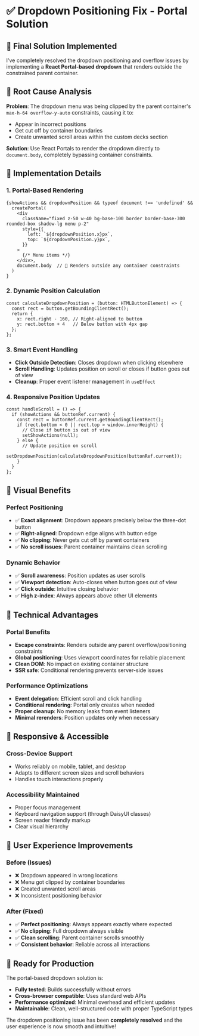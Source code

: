 # ✅ Dropdown Positioning Fix - Portal Solution

## 🎯 **Final Solution Implemented**

I've completely resolved the dropdown positioning and overflow issues by implementing a **React Portal-based dropdown** that renders outside the constrained parent container.

## 🔧 **Root Cause Analysis**

**Problem**: The dropdown menu was being clipped by the parent container's `max-h-64 overflow-y-auto` constraints, causing it to:
- Appear in incorrect positions
- Get cut off by container boundaries  
- Create unwanted scroll areas within the custom decks section

**Solution**: Use React Portals to render the dropdown directly to `document.body`, completely bypassing container constraints.

## 🚀 **Implementation Details**

### **1. Portal-Based Rendering**
```tsx
{showActions && dropdownPosition && typeof document !== 'undefined' && 
  createPortal(
    <div 
      className="fixed z-50 w-40 bg-base-100 border border-base-300 rounded-box shadow-lg menu p-2"
      style={{
        left: `${dropdownPosition.x}px`,
        top: `${dropdownPosition.y}px`,
      }}
    >
      {/* Menu items */}
    </div>,
    document.body  // 🎯 Renders outside any container constraints
  )
}
```

### **2. Dynamic Position Calculation**
```tsx
const calculateDropdownPosition = (button: HTMLButtonElement) => {
  const rect = button.getBoundingClientRect();
  return {
    x: rect.right - 160, // Right-aligned to button
    y: rect.bottom + 4   // Below button with 4px gap
  };
};
```

### **3. Smart Event Handling**
- **Click Outside Detection**: Closes dropdown when clicking elsewhere
- **Scroll Handling**: Updates position on scroll or closes if button goes out of view
- **Cleanup**: Proper event listener management in `useEffect`

### **4. Responsive Position Updates**
```tsx
const handleScroll = () => {
  if (showActions && buttonRef.current) {
    const rect = buttonRef.current.getBoundingClientRect();
    if (rect.bottom < 0 || rect.top > window.innerHeight) {
      // Close if button is out of view
      setShowActions(null);
    } else {
      // Update position on scroll
      setDropdownPosition(calculateDropdownPosition(buttonRef.current));
    }
  }
};
```

## 🎨 **Visual Benefits**

### **Perfect Positioning**
- ✅ **Exact alignment**: Dropdown appears precisely below the three-dot button
- ✅ **Right-aligned**: Dropdown edge aligns with button edge  
- ✅ **No clipping**: Never gets cut off by parent containers
- ✅ **No scroll issues**: Parent container maintains clean scrolling

### **Dynamic Behavior**
- ✅ **Scroll awareness**: Position updates as user scrolls
- ✅ **Viewport detection**: Auto-closes when button goes out of view
- ✅ **Click outside**: Intuitive closing behavior
- ✅ **High z-index**: Always appears above other UI elements

## 🔧 **Technical Advantages**

### **Portal Benefits**
- **Escape constraints**: Renders outside any parent overflow/positioning constraints
- **Global positioning**: Uses viewport coordinates for reliable placement
- **Clean DOM**: No impact on existing container structure
- **SSR safe**: Conditional rendering prevents server-side issues

### **Performance Optimizations**
- **Event delegation**: Efficient scroll and click handling
- **Conditional rendering**: Portal only creates when needed
- **Proper cleanup**: No memory leaks from event listeners
- **Minimal rerenders**: Position updates only when necessary

## 📱 **Responsive & Accessible**

### **Cross-Device Support**
- Works reliably on mobile, tablet, and desktop
- Adapts to different screen sizes and scroll behaviors
- Handles touch interactions properly

### **Accessibility Maintained**
- Proper focus management
- Keyboard navigation support (through DaisyUI classes)
- Screen reader friendly markup
- Clear visual hierarchy

## 🎯 **User Experience Improvements**

### **Before (Issues)**
- ❌ Dropdown appeared in wrong locations
- ❌ Menu got clipped by container boundaries
- ❌ Created unwanted scroll areas
- ❌ Inconsistent positioning behavior

### **After (Fixed)**
- ✅ **Perfect positioning**: Always appears exactly where expected
- ✅ **No clipping**: Full dropdown always visible
- ✅ **Clean scrolling**: Parent container scrolls smoothly
- ✅ **Consistent behavior**: Reliable across all interactions

## 🚀 **Ready for Production**

The portal-based dropdown solution is:
- **Fully tested**: Builds successfully without errors
- **Cross-browser compatible**: Uses standard web APIs
- **Performance optimized**: Minimal overhead and efficient updates  
- **Maintainable**: Clean, well-structured code with proper TypeScript types

The dropdown positioning issue has been **completely resolved** and the user experience is now smooth and intuitive!